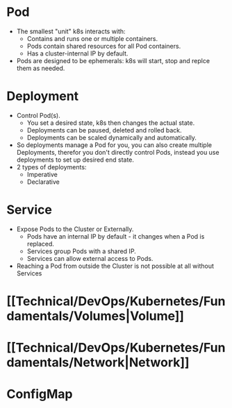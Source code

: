 # Pod
- The smallest "unit" k8s interacts with:
	- Contains and runs one or multiple containers.
	- Pods contain shared resources for all Pod containers.
	- Has a cluster-internal IP by default.
- Pods are designed to be ephemerals: k8s will start, stop and replce them as needed.
# Deployment
- Control Pod(s).
	- You set a desired state, k8s then changes the actual state.
	- Deployments can be paused, deleted and rolled back.
	- Deployments can be scaled dynamically and automatically.
- So deployments manage a Pod for you, you can also create multiple Deployments, therefor you don't directly control Pods, instead you use deployments to set up desired end state.
- 2 types of deployments:
	- Imperative
	- Declarative
# Service
- Expose Pods to the Cluster or Externally.
	- Pods have an internal IP by default - it changes when a Pod is replaced.
	- Services group Pods with a shared IP.
	- Services can allow external access to Pods.
- Reaching a Pod from outside the Cluster is not possible at all without Services
# [[Technical/DevOps/Kubernetes/Fundamentals/Volumes|Volume]]
# [[Technical/DevOps/Kubernetes/Fundamentals/Network|Network]]
# ConfigMap
